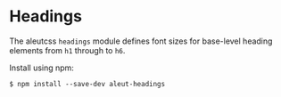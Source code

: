 # Headings

The aleutcss `headings` module defines font sizes for base-level heading
elements from `h1` through to `h6`.



Install using npm:

    $ npm install --save-dev aleut-headings
